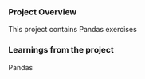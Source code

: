 ### Project Overview

 This project contains Pandas exercises


### Learnings from the project

 Pandas


